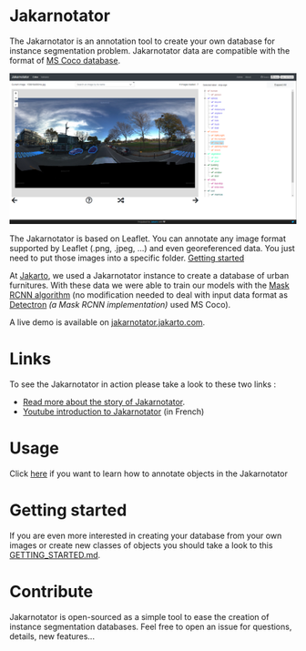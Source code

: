 # Jakarnotator

The Jakarnotator is an annotation tool to create your own database for instance segmentation problem. Jakarnotator data are compatible with the format of [MS Coco database](http://cocodataset.org/#home).

![example](doc/jakarnotator_example1.png)

The Jakarnotator is based on Leaflet. You can annotate any image format supported by Leaflet (.png, .jpeg, ...) and even georeferenced data. You just need to put those images into a specific folder. [Getting started](GETTING_STARTED.md)

At [Jakarto](http://www.jakarto.com), we used a Jakarnotator instance to create a database of urban furnitures. With these data we were able to train our models with the [Mask RCNN algorithm](https://arxiv.org/abs/1703.06870) (no modification needed to deal with input data format as [Detectron](https://github.com/facebookresearch/Detectron) *(a Mask RCNN implementation)* used MS Coco).

A live demo is available on [jakarnotator.jakarto.com](http://jakarnotator.jakarto.com).

# Links

To see the Jakarnotator in action please take a look to these two links :

- [Read more about the story of Jakarnotator](http://jakarnotator.jakarto.com/about).
- [Youtube introduction to Jakarnotator](https://youtu.be/SD2850tJv-M) (in French)

# Usage

Click [here](USAGE.md) if you want to learn how to annotate objects in the Jakarnotator

# Getting started

If you are even more interested in creating your database from your own images or create new classes of objects you should take a look to this [GETTING_STARTED.md](GETTING_STARTED.md).

# Contribute

Jakarnotator is open-sourced as a simple tool to ease the creation of instance segmentation databases. Feel free to open an issue for questions, details, new features...

